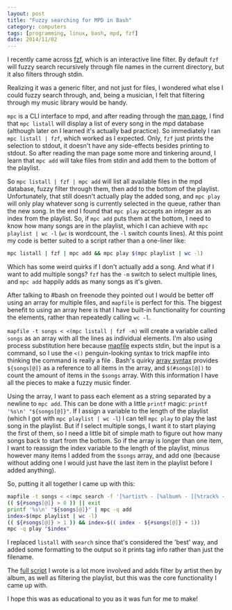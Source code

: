 ```yaml
---
layout: post
title: "Fuzzy searching for MPD in Bash"
category: computers
tags: [programming, linux, bash, mpd, fzf]
date: 2014/11/02
---
```


I recently came across [fzf](https://github.com/junegunn/fzf), which is an interactive line filter. By default `fzf` will fuzzy search recursively through file names in the current directory, but it also filters through stdin.

Realizing it was a generic filter, and not just for files, I wondered what else I could fuzzy search through, and, being a musician, I felt that filtering through my music library would be handy.

`mpc` is a CLI interface to mpd, and after reading through the [man page](http://man.cx/mpc(1)), I find that `mpc listall` will display a list of every song in the mpd database (although later on I learned it's actually bad practice). So immediately I ran `mpc listall | fzf`, which worked as I expected. Only, `fzf` just prints the selection to stdout, it doesn't have any side-effects besides printing to stdout. So after reading the man page some more and tinkering around, I learn that `mpc add` will take files from stdin and add them to the bottom of the playlist.

So `mpc listall | fzf | mpc add` will list all available files in the mpd database, fuzzy filter through them, then add to the bottom of the playlist. Unfortunately, that still doesn't actually play the added song, and `mpc play` will only play whatever song is currently selected in the queue, rather than the new song. In the end I found that `mpc play` accepts an integer as an index from the playlist. So, if `mpc add` puts them at the bottom, I need to know how many songs are in the playlist, which I can achieve with `mpc playlist | wc -l` (`wc` is wordcount, the `-l` switch counts lines). At this point my code is better suited to a script rather than a one-liner like:

``` bash
mpc listall | fzf | mpc add && mpc play $(mpc playlist | wc -l)
```

Which has some weird quirks if I don't actually add a song. And what if I want to add multiple songs? `fzf` has the `-m` switch to select multiple lines, and `mpc add` happily adds as many songs as it's given.

After talking to #bash on freenode they pointed out I would be better off using an array for multiple files, and `mapfile` is perfect for this. The biggest benefit to using an array here is that I have built-in functionality for counting the elements, rather than repeatedly calling `wc -l`.

`mapfile -t songs < <(mpc listall | fzf -m)` will create a variable called `songs` as an array with all the lines as individual elements. I'm also using process substitution here because [mapfile](http://wiki.bash-hackers.org/commands/builtin/mapfile) expects stdin, but the input is a command, so I use the `<()` penguin-looking syntax to trick mapfile into thinking the command is really a file . Bash's quirky [array syntax](http://wiki.bash-hackers.org/syntax/arrays) provides `${songs[@]}` as a reference to all items in the array, and `$(#songs[@])` to count the amount of items in the `$songs` array. With this information I have all the pieces to make a fuzzy music finder.

Using the array, I want to pass each element as a string separated by a newline to `mpc add`. This can be done with a little `printf` magic: `printf '%s\n' "${songs[@]}"`. If I assign a variable to the length of the playlist (which I got with `mpc playlist | wc -l`) I can tell `mpc play` to play the last song in the playlist. But if I select multiple songs, I want it to start playing the first of them, so I need a little bit of simple math to figure out how many songs back to start from the bottom. So if the array is longer than one item, I want to reassign the index variable to the length of the playlist, minus however many items I added from the `$songs` array, and add one (because without adding one I would just have the last item in the playlist before I added anything).

So, putting it all together I came up with this:

``` bash
mapfile -t songs < <(mpc search -f '[%artist% - [%album% - ][%track% - ][%title%]]|%file%' filename '' | fzf -m)
(( ${#songs[@]} > 0 )) || exit
printf '%s\n' "${songs[@]}" | mpc -q add
index=$(mpc playlist | wc -l)
(( ${#songs[@]} > 1 )) && index=$(( index - ${#songs[@]} + 1))
mpc -q play "$index"
```

I replaced `listall` with `search` since that's considered the 'best' way, and added some formatting to the output so it prints tag info rather than just the filename.

The [full script](https://github.com/DanielFGray/fzf-scripts/blob/master/fzmp) I wrote is a lot more involved and adds filter by artist then by album, as well as filtering the playlist, but this was the core functionality I came up with.

I hope this was as educational to you as it was fun for me to make!
